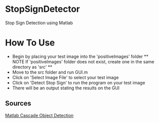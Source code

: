 # StopSignDetector
Stop Sign Detection using Matlab

# How To Use
- Begin by placing your test image into the 'positiveImages' folder
** NOTE If 'positiveImages' folder does not exist, create one in the same directory as 'src' **
- Move to the src folder and run GUI.m
- Click on 'Select Image File' to select your test image
- Click on 'Detect Stop Sign' to run the program on your test image
- There will be an output stating the results on the GUI

## Sources
[Matlab Cascade Object Detection](https://www.mathworks.com/help/vision/ug/train-a-stop-sign-detector.html "Matlab Documentation")
